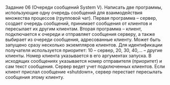 Задание 06 (Очереди сообщений System V).
Написать две программы, использующие одну очередь сообщений для
взаимодействия множества процессов (групповой чат).
Первая программа – сервер, создает очередь сообщений, принимает
сообщения от клиентов и пересылает их другим клиентам.
Вторая программа – клиент, подключается к очереди и отправляет
сообщения серверу, а также выбирает из очереди сообщения, адресованные
клиенту. Может быть запущено сразу несколько экземпляров клиентов.
Для идентификации получателя используется приоритет: 10 – сервер,
20, 30, 40,... – другие клиенты. Номер клиента указывается в его аргументах
запуска.
В исходящих сообщениях указывается номер отправителя (приоритет)
и сам текст сообщения. Сервер ведет учет подключенных клиентов. Если
клиент прислал сообщение «shutdown», сервер перестает пересылать
сообщения этому клиенту.

